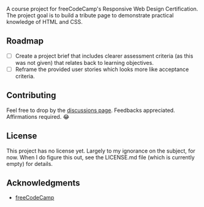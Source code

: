 A course project for freeCodeCamp's Responsive Web Design Certification. The project goal is to build a tribute page to demonstrate practical knowledge of HTML and CSS.

Roadmap
---
- [ ] Create a project brief that includes clearer assessment criteria (as this was not given) that relates back to learning objectives.
- [ ] Reframe the provided user stories which looks more like acceptance criteria.

Contributing
---
Feel free to drop by the [discussions page](https://github.com/itsz-san/thanks-folks/discussions). Feedbacks appreciated. Affirmations required. 😂

License
---
This project has no license yet. Largely to my ignorance on the subject, for now. When I do figure this out, see the LICENSE.md file (which is currently empty) for details.

Acknowledgments
---
- [freeCodeCamp](https://www.freecodecamp.org/)